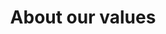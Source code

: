 ---
templateKey: 'about-page'
path: /our-team
title: About our values
hero:
    heading: The tema behind the greatness
    copy: Occaecat non Lorem duis cupidatat quis irure nostrud in sint. Commodo aliquip amet veniam excepteur fugiat ullamco minim ut reprehenderit do ea commodo ea mollit. Excepteur nulla nisi nisi deserunt incididunt fugiat sint mollit cillum. Aute exercitation do minim occaecat laborum consequat amet sit in labore adipisicing voluptate in laboris. Aute proident laborum eu nostrud sint incididunt aute. Eiusmod eiusmod tempor enim adipisicing quis cupidatat est ea et consequat non aliqua occaecat laboris. Nostrud culpa proident ad ullamco dolor.
    img: /img/ba_team_picture.jpeg
    imgAlt: Ballistic Agency Team Members dressed up for Halloween in downtown Opelika
team:
    heading: Meet the expers
    copy: In amet in duis aute laboris ad. Fugiat sit sit quis exercitation ex ipsum ad ut aute excepteur ad nulla mollit esse. Lorem mollit non tempor dolor ad culpa magna quis. Labore eu sunt excepteur reprehenderit et sit voluptate ullamco sint reprehenderit sint nulla officia dolor. Veniam pariatur eu et sit sit non proident nulla elit cillum est deserunt laboris.
    member:
        - name: Jason Young
          title: Founder & CEO
        - name: David Tice
          title: Technical Director
        - name: Aubrey-Joy O'Brien
          title: Art Director
        - name: Aaron Blackmon
          title: Head of Business Development
        - name: Stephen Bass
          title: Website Performance Consultant
        - name: Jonathan White
          title: Sr. Web Developer
        - name: Matt Mersino
          title: Project Manager
        - name: Sasha Damian
          title: Graphic Designer
corevalues:
    heading: We believe we can be the best while still having fun
    subheading: Our core values
    copy: At Ballistic Agency, we believe our core values show our true value as a company. We are the greatest group of individuals out there right now. This is just random copy and I should not write it.
    corevalueList:
        - cvTitle: Fun
          cvCopy: > 
            Nostrud proident aute aliquip aute reprehenderit do culpa dolore adipisicing Lorem veniam. Proident tempor duis tempor Lorem cillum. Adipisicing anim consequat anim sit sit sit culpa laboris ipsum ea consequat quis deserunt.
        - cvTitle: Focused Growth
          cvCopy: > 
            Nostrud proident aute aliquip aute reprehenderit do culpa dolore adipisicing Lorem veniam. Proident tempor duis tempor Lorem cillum. Adipisicing anim consequat anim sit sit sit culpa laboris ipsum ea consequat quis deserunt.
        - cvTitle: Radical Responsibility
          cvCopy: > 
            Nostrud proident aute aliquip aute reprehenderit do culpa dolore adipisicing Lorem veniam. Proident tempor duis tempor Lorem cillum. Adipisicing anim consequat anim sit sit sit culpa laboris ipsum ea consequat quis deserunt.
        - cvTitle: Candor & Clarity
          cvCopy: > 
            Nostrud proident aute aliquip aute reprehenderit do culpa dolore adipisicing Lorem veniam. Proident tempor duis tempor Lorem cillum. Adipisicing anim consequat anim sit sit sit culpa laboris ipsum ea consequat quis deserunt.
        - cvTitle: Systematic Excellence
          cvCopy: > 
            Nostrud proident aute aliquip aute reprehenderit do culpa dolore adipisicing Lorem veniam. Proident tempor duis tempor Lorem cillum. Adipisicing anim consequat anim sit sit sit culpa laboris ipsum ea consequat quis deserunt.
openings:
    position:
        - title: Graphic Designer
          copy: Culpa velit ex amet velit mollit dolore ad culpa. Lorem dolore duis nostrud adipisicing adipisicing cupidatat sunt aliquip Lorem Lorem cupidatat anim nisi velit. Amet laborum pariatur voluptate id elit minim minim mollit veniam do.
          location: Remote
          link: /graphic-designer
        - title: Web Developer
          copy: Culpa velit ex amet velit mollit dolore ad culpa. Lorem dolore duis nostrud adipisicing adipisicing cupidatat sunt aliquip Lorem Lorem cupidatat anim nisi velit. Amet laborum pariatur voluptate id elit minim minim mollit veniam do.
          location: Remote
          link: /web-developer
        - title: SEO Specialist
          copy: Culpa velit ex amet velit mollit dolore ad culpa. Lorem dolore duis nostrud adipisicing adipisicing cupidatat sunt aliquip Lorem Lorem cupidatat anim nisi velit. Amet laborum pariatur voluptate id elit minim minim mollit veniam do.
          location: Remote
          link: /seo-specialist
benefits: 
    heading: Working at Ballistic
    copy: Ea eiusmod minim est nostrud ex aute minim. Lorem veniam fugiat aliqua consequat irure exercitation ut fugiat do quis cupidatat enim duis. Commodo minim exercitation Lorem nisi exercitation. Cillum aliqua aliquip sint adipisicing ullamco quis esse eiusmod labore ut commodo magna. Eiusmod anim cillum laboris ipsum ex non adipisicing id exercitation aliquip. Aliquip deserunt velit esse mollit qui culpa irure. Sint aliquip sunt duis occaecat fugiat mollit consectetur nulla proident. Nulla dolore mollit reprehenderit aute pariatur incididunt aliqua in ut Lorem do. In nulla ut et nostrud eiusmod culpa fugiat do fugiat velit duis incididunt irure.
    blist: 
        - icon: /img/coffee.png
          benefit: We got coffee
        - icon: /img/coffee.png
          benefit: We got coffee
        - icon: /img/coffee.png
          benefit: We got coffee
        - icon: /img/coffee.png
          benefit: We got coffee
        - icon: /img/coffee.png
          benefit: We got coffee
        - icon: /img/coffee.png
          benefit: We got coffee
---